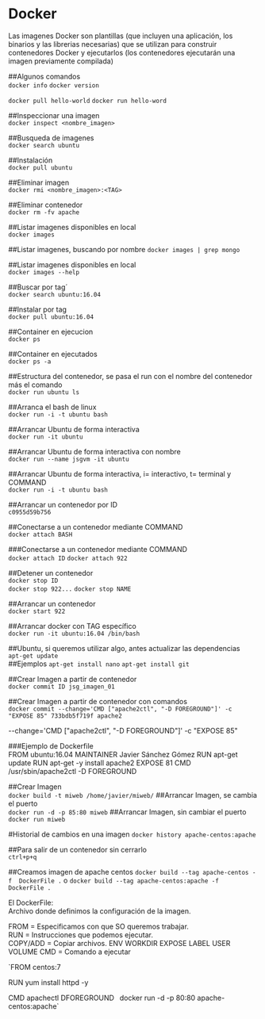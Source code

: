 # Docker #
Las imagenes Docker son plantillas (que incluyen una aplicación, los binarios y las librerias necesarias) que se utilizan para construir contenedores Docker y ejecutarlos (los contenedores ejecutarán una imagen previamente compilada)


##Algunos comandos  
`docker info`
`docker version`

`docker pull hello-world`
`docker run hello-word`

##Inspeccionar una imagen  
`docker inspect <nombre_imagen>`

##Busqueda de imagenes  
`docker search ubuntu`

##Instalación  
`docker pull ubuntu`

##Eliminar imagen  
`docker rmi <nombre_imagen>:<TAG>`  

##Eliminar contenedor  
`docker rm -fv apache`  

##Listar imagenes disponibles en local  
`docker images`

##Listar imagenes, buscando por nombre
`docker images | grep mongo`

##Listar imagenes disponibles en local  
`docker images --help`

##Buscar por tag´  
`docker search ubuntu:16.04`  

##Instalar por tag  
`docker pull ubuntu:16.04`

##Container en ejecucion  
`docker ps`

##Container en ejecutados  
`docker ps -a`

##Estructura del contenedor, se pasa el run con el nombre del contenedor más el comando  
`docker run ubuntu ls`

##Arranca el bash de linux  
`docker run -i -t ubuntu bash`

##Arrancar Ubuntu de forma interactiva  
`docker run -it ubuntu`

##Arrancar Ubuntu de forma interactiva con nombre  
`docker run --name jsgvm -it ubuntu`

##Arrancar Ubuntu de forma interactiva, i= interactivo, t= terminal y COMMAND  
`docker run -i -t ubuntu bash`

##Arrancar un contenedor por ID  
`c0955d59b756`

##Conectarse a un contenedor mediante COMMAND  
`docker attach BASH`

###Conectarse a un contenedor mediante COMMAND  
`docker attach ID`
`docker attach 922`

##Detener un contenedor  
`docker stop ID`  
`docker stop 922...`
`docker stop NAME`

##Arrancar un contenedor  
`docker start 922`

##Arrancar docker con TAG específico  
`docker run -it ubuntu:16.04 /bin/bash`

##Ubuntu, si queremos utilizar algo, antes actualizar las dependencias  
`apt-get update`  
##Ejemplos
`apt-get install nano`
`apt-get install git`

##Crear Imagen a partir de contenedor  
`docker commit ID jsg_imagen_01`

##Crear Imagen a partir de contenedor con comandos  
`docker commit --change='CMD ["apache2ctl", "-D FOREGROUND"]' -c "EXPOSE 85" 733bdb5f719f apache2`

--change='CMD ["apache2ctl", "-D FOREGROUND"]' -c "EXPOSE 85"


###Ejemplo de Dockerfile  
FROM ubuntu:16.04
MAINTAINER Javier Sánchez Gómez 
RUN apt-get update 
RUN apt-get -y install apache2
EXPOSE 81
CMD /usr/sbin/apache2ctl -D FOREGROUND

##Crear Imagen  
`docker build -t miweb /home/javier/miweb/`
##Arrancar Imagen, se cambia el puerto  
`docker run -d -p 85:80 miweb`
##Arrancar Imagen, sin cambiar el puerto  
`docker run miweb`

#Historial de cambios en una imagen
`docker history apache-centos:apache`   

##Para salir de un contenedor sin cerrarlo  
`ctrl+p+q`

##Creamos imagen de apache centos
`docker build --tag apache-centos -f  DockerFile .`
o
`docker build --tag apache-centos:apache -f  DockerFile .`

El DockerFile:  
Archivo donde definimos la configuración de la imagen. 

FROM = Especificamos con que SO queremos trabajar.  
RUN =  Instrucciones que podemos ejecutar.  
COPY/ADD = Copiar archivos.
ENV
WORKDIR
EXPOSE
LABEL
USER
VOLUME
CMD = Comando a ejecutar


`FROM centos:7

RUN yum install httpd -y

CMD apachectl DFOREGROUND
`
`docker run -d -p 80:80 apache-centos:apache`  
